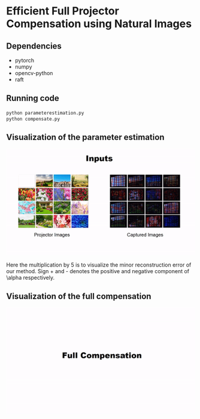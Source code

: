 # Efficient Full Projector Compensation using Natural Images


## Dependencies
* pytorch
* numpy
* opencv-python
* raft


## Running code

```
python parameterestimation.py
python compensate.py
```


## Visualization of the parameter estimation

![estgif](https://github.com/kylin-leo/FullProjectorCompensation/blob/main/gif/opt.gif)


Here the multiplication by 5 is to visualize the minor reconstruction error of our method.
Sign + and - denotes the positive and negative component of \alpha respectively.


## Visualization of the full compensation

![fullcompgif](https://github.com/kylin-leo/FullProjectorCompensation/blob/main/gif/comp.gif)
